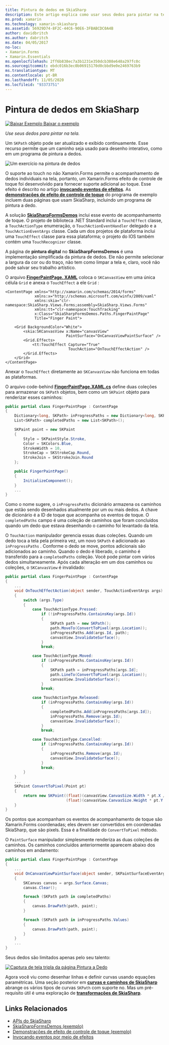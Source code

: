 ```yaml
---
title: Pintura de dedos em SkiaSharp
description: Este artigo explica como usar seus dedos para pintar na tela do SkiaSharp em um Xamarin.Forms aplicativo e demonstra isso com o código de exemplo.
ms.prod: xamarin
ms.technology: xamarin-skiasharp
ms.assetid: 56929D74-8F2C-44C6-90E6-3FBABCDC0A4B
author: davidbritch
ms.author: dabritch
ms.date: 04/05/2017
no-loc:
- Xamarin.Forms
- Xamarin.Essentials
ms.openlocfilehash: 2ff6b838ec7a3b1231e350dcb308e648a297fc0c
ms.sourcegitcommit: ebdc016b3ec0b06915170d0cbbd9e0e2469763b9
ms.translationtype: MT
ms.contentlocale: pt-BR
ms.lasthandoff: 11/05/2020
ms.locfileid: "93373751"
---
```

# <a name="finger-painting-in-skiasharp"></a>Pintura de dedos em SkiaSharp

[![Baixar Exemplo](~/media/shared/download.png) Baixar o exemplo](/samples/xamarin/xamarin-forms-samples/skiasharpforms-demos)

_Use seus dedos para pintar na tela._

Um `SKPath` objeto pode ser atualizado e exibido continuamente. Esse recurso permite que um caminho seja usado para desenho interativo, como em um programa de pintura a dedos.

![Um exercício na pintura de dedos](finger-paint-images/fingerpaintsample.png)

O suporte ao touch no não Xamarin.Forms permite o acompanhamento de dedos individuais na tela, portanto, um Xamarin.Forms efeito de controle de toque foi desenvolvido para fornecer suporte adicional ao toque. Esse efeito é descrito no artigo [**invocando eventos de efeitos**](~/xamarin-forms/app-fundamentals/effects/touch-tracking.md). As [**demonstrações de efeito de controle de toque**](/samples/xamarin/xamarin-forms-samples/effects-touchtrackingeffect/) do programa de exemplo incluem duas páginas que usam SkiaSharp, incluindo um programa de pintura a dedo.

A solução [**SkiaSharpFormsDemos**](/samples/xamarin/xamarin-forms-samples/skiasharpforms-demos) inclui esse evento de acompanhamento de toque. O projeto de biblioteca .NET Standard inclui a `TouchEffect` classe, a `TouchActionType` enumeração, o `TouchActionEventHandler` delegado e a `TouchActionEventArgs` classe. Cada um dos projetos de plataforma inclui uma `TouchEffect` classe para essa plataforma; o projeto do IOS também contém uma `TouchRecognizer` classe.

A página de **pintura digital** no **SkiaSharpFormsDemos** é uma implementação simplificada da pintura de dedos. Ele não permite selecionar a largura da cor ou do traço, não tem como limpar a tela e, claro, você não pode salvar seu trabalho artístico.

O arquivo [**FingerPaintPage. XAML**](https://github.com/xamarin/xamarin-forms-samples/blob/master/SkiaSharpForms/Demos/Demos/SkiaSharpFormsDemos/Paths/FingerPaintPage.xaml) coloca o `SKCanvasView` em uma única célula `Grid` e anexa o `TouchEffect` a ele `Grid` :

```xaml
<ContentPage xmlns="http://xamarin.com/schemas/2014/forms"
             xmlns:x="http://schemas.microsoft.com/winfx/2009/xaml"
             xmlns:skia="clr-namespace:SkiaSharp.Views.Forms;assembly=SkiaSharp.Views.Forms"
             xmlns:tt="clr-namespace:TouchTracking"
             x:Class="SkiaSharpFormsDemos.Paths.FingerPaintPage"
             Title="Finger Paint">

    <Grid BackgroundColor="White">
        <skia:SKCanvasView x:Name="canvasView"
                           PaintSurface="OnCanvasViewPaintSurface" />
        <Grid.Effects>
            <tt:TouchEffect Capture="True"
                            TouchAction="OnTouchEffectAction" />
        </Grid.Effects>
    </Grid>
</ContentPage>
```

Anexar o `TouchEffect` diretamente ao `SKCanvasView` não funciona em todas as plataformas.

O arquivo code-behind  [**FingerPaintPage.XAML.cs**](https://github.com/xamarin/xamarin-forms-samples/blob/master/SkiaSharpForms/Demos/Demos/SkiaSharpFormsDemos/Paths/FingerPaintPage.xaml.cs) define duas coleções para armazenar os `SKPath` objetos, bem como um `SKPaint` objeto para renderizar esses caminhos:

```csharp
public partial class FingerPaintPage : ContentPage
{
    Dictionary<long, SKPath> inProgressPaths = new Dictionary<long, SKPath>();
    List<SKPath> completedPaths = new List<SKPath>();

    SKPaint paint = new SKPaint
    {
        Style = SKPaintStyle.Stroke,
        Color = SKColors.Blue,
        StrokeWidth = 10,
        StrokeCap = SKStrokeCap.Round,
        StrokeJoin = SKStrokeJoin.Round
    };

    public FingerPaintPage()
    {
        InitializeComponent();
    }
    ...
}
```

Como o nome sugere, o `inProgressPaths` dicionário armazena os caminhos que estão sendo desenhados atualmente por um ou mais dedos. A chave de dicionário é a ID de toque que acompanha os eventos de toque. O `completedPaths` campo é uma coleção de caminhos que foram concluídos quando um dedo que estava desenhando o caminho foi levantado da tela.

O `TouchAction` manipulador gerencia essas duas coleções. Quando um dedo toca a tela pela primeira vez, um novo `SKPath` é adicionado ao `inProgressPaths` . Conforme o dedo se move, pontos adicionais são adicionados ao caminho. Quando o dedo é liberado, o caminho é transferido para a `completedPaths` coleção. Você pode pintar com vários dedos simultaneamente. Após cada alteração em um dos caminhos ou coleções, o `SKCanvasView` é invalidado:

```csharp
public partial class FingerPaintPage : ContentPage
{
    ...
    void OnTouchEffectAction(object sender, TouchActionEventArgs args)
    {
        switch (args.Type)
        {
            case TouchActionType.Pressed:
                if (!inProgressPaths.ContainsKey(args.Id))
                {
                    SKPath path = new SKPath();
                    path.MoveTo(ConvertToPixel(args.Location));
                    inProgressPaths.Add(args.Id, path);
                    canvasView.InvalidateSurface();
                }
                break;

            case TouchActionType.Moved:
                if (inProgressPaths.ContainsKey(args.Id))
                {
                    SKPath path = inProgressPaths[args.Id];
                    path.LineTo(ConvertToPixel(args.Location));
                    canvasView.InvalidateSurface();
                }
                break;

            case TouchActionType.Released:
                if (inProgressPaths.ContainsKey(args.Id))
                {
                    completedPaths.Add(inProgressPaths[args.Id]);
                    inProgressPaths.Remove(args.Id);
                    canvasView.InvalidateSurface();
                }
                break;

            case TouchActionType.Cancelled:
                if (inProgressPaths.ContainsKey(args.Id))
                {
                    inProgressPaths.Remove(args.Id);
                    canvasView.InvalidateSurface();
                }
                break;
        }
    }
    ...
    SKPoint ConvertToPixel(Point pt)
    {
        return new SKPoint((float)(canvasView.CanvasSize.Width * pt.X / canvasView.Width),
                           (float)(canvasView.CanvasSize.Height * pt.Y / canvasView.Height));
    }
}
```

Os pontos que acompanham os eventos de acompanhamento de toque são Xamarin.Forms coordenadas; eles devem ser convertidos em coordenadas SkiaSharp, que são pixels. Essa é a finalidade do `ConvertToPixel` método.

O `PaintSurface` manipulador simplesmente renderiza as duas coleções de caminhos. Os caminhos concluídos anteriormente aparecem abaixo dos caminhos em andamento:

```csharp
public partial class FingerPaintPage : ContentPage
{
    ...
    void OnCanvasViewPaintSurface(object sender, SKPaintSurfaceEventArgs args)
    {
        SKCanvas canvas = args.Surface.Canvas;
        canvas.Clear();

        foreach (SKPath path in completedPaths)
        {
            canvas.DrawPath(path, paint);
        }

        foreach (SKPath path in inProgressPaths.Values)
        {
            canvas.DrawPath(path, paint);
        }
    }
    ...
}
```

Seus dedos são limitados apenas pelo seu talento:

[![Captura de tela tripla da página Pintura a Dedo](finger-paint-images/fingerpaint-small.png)](finger-paint-images/fingerpaint-large.png#lightbox "Captura de tela tripla da página Pintura a Dedo")

Agora você viu como desenhar linhas e definir curvas usando equações paramétricas. Uma seção posterior em [**curvas e caminhos de SkiaSharp**](../curves/index.md) abrange os vários tipos de curvas `SKPath` com suporte no. Mas um pré-requisito útil é uma exploração de [**transformações de SkiaSharp**](../transforms/index.md).

## <a name="related-links"></a>Links Relacionados

- [APIs do SkiaSharp](/dotnet/api/skiasharp)
- [SkiaSharpFormsDemos (exemplo)](/samples/xamarin/xamarin-forms-samples/skiasharpforms-demos)
- [Demonstrações de efeito de controle de toque (exemplo)](/samples/xamarin/xamarin-forms-samples/effects-touchtrackingeffect/)
- [Invocando eventos por meio de efeitos](~/xamarin-forms/app-fundamentals/effects/touch-tracking.md)